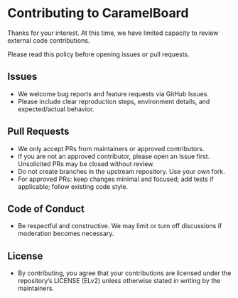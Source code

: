 # Contributing to CaramelBoard

Thanks for your interest. At this time, we have limited capacity to review external code contributions.

Please read this policy before opening issues or pull requests.

## Issues

- We welcome bug reports and feature requests via GitHub Issues.
- Please include clear reproduction steps, environment details, and expected/actual behavior.

## Pull Requests

- We only accept PRs from maintainers or approved contributors.
- If you are not an approved contributor, please open an Issue first. Unsolicited PRs may be closed without review.
- Do not create branches in the upstream repository. Use your own fork.
- For approved PRs: keep changes minimal and focused; add tests if applicable; follow existing code style.

## Code of Conduct

- Be respectful and constructive. We may limit or turn off discussions if moderation becomes necessary.

## License

- By contributing, you agree that your contributions are licensed under the repository’s LICENSE (ELv2) unless otherwise stated in writing by the maintainers.
